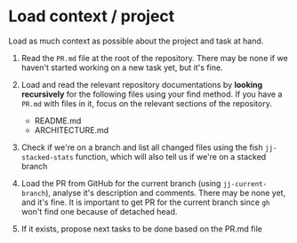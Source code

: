 
# Load context / project

Load as much context as possible about the project and task at hand.

1. Read the `PR.md` file at the root of the repository. There may be none if we haven't started
   working on a new task yet, but it's fine.

2. Load and read the relevant repository documentations by **looking recursively** for the following
   files using your find method. If you have a `PR.md` with files in it, focus on the relevant
   sections of the repository.
    * README.md
    * ARCHITECTURE.md

3. Check if we're on a branch and list all changed files using the fish `jj-stacked-stats` function,
   which will also tell us if we're on a stacked branch

4. Load the PR from GitHub for the current branch (using `jj-current-branch`), analyse it's
   description and comments. There may be none yet, and it's fine. It is important to get PR for the
   current branch since `gh` won't find one because of detached head.

5. If it exists, propose next tasks to be done based on the PR.md file
